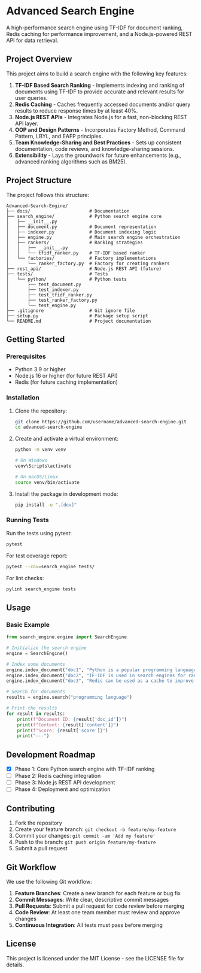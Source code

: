 # Advanced Search Engine

A high-performance search engine using TF-IDF for document ranking, Redis caching for performance improvement, and a Node.js-powered REST API for data retrieval.

## Project Overview

This project aims to build a search engine with the following key features:

1. **TF-IDF Based Search Ranking** - Implements indexing and ranking of documents using TF-IDF to provide accurate and relevant results for user queries.
2. **Redis Caching** - Caches frequently accessed documents and/or query results to reduce response times by at least 40%.
3. **Node.js REST APIs** - Integrates Node.js for a fast, non-blocking REST API layer.
4. **OOP and Design Patterns** - Incorporates Factory Method, Command Pattern, LBYL, and EAFP principles.
5. **Team Knowledge-Sharing and Best Practices** - Sets up consistent documentation, code reviews, and knowledge-sharing sessions.
6. **Extensibility** - Lays the groundwork for future enhancements (e.g., advanced ranking algorithms such as BM25).

## Project Structure

The project follows this structure:

```
Advanced-Search-Engine/
├── docs/                      # Documentation
├── search_engine/             # Python search engine core
│   ├── __init__.py
│   ├── document.py            # Document representation
│   ├── indexer.py             # Document indexing logic
│   ├── engine.py              # Main search engine orchestration
│   ├── rankers/               # Ranking strategies
│   │   ├── __init__.py
│   │   └── tfidf_ranker.py    # TF-IDF based ranker
│   └── factories/             # Factory implementations
│       └── ranker_factory.py  # Factory for creating rankers
├── rest_api/                  # Node.js REST API (future)
├── tests/                     # Tests
│   └── python/                # Python tests
│       ├── test_document.py
│       ├── test_indexer.py
│       ├── test_tfidf_ranker.py
│       ├── test_ranker_factory.py
│       └── test_engine.py
├── .gitignore                 # Git ignore file
├── setup.py                   # Package setup script
└── README.md                  # Project documentation
```

## Getting Started

### Prerequisites

- Python 3.9 or higher
- Node.js 16 or higher (for future REST API)
- Redis (for future caching implementation)

### Installation

1. Clone the repository:
   ```bash
   git clone https://github.com/username/advanced-search-engine.git
   cd advanced-search-engine
   ```

2. Create and activate a virtual environment:
   ```bash
   python -m venv venv
   
   # On Windows
   venv\Scripts\activate
   
   # On macOS/Linux
   source venv/bin/activate
   ```

3. Install the package in development mode:
   ```bash
   pip install -e ".[dev]"
   ```

### Running Tests

Run the tests using pytest:

```bash
pytest
```

For test coverage report:

```bash
pytest --cov=search_engine tests/
```

For lint checks:

```bash
pylint search_engine tests
```

## Usage

### Basic Example

```python
from search_engine.engine import SearchEngine

# Initialize the search engine
engine = SearchEngine()

# Index some documents
engine.index_document("doc1", "Python is a popular programming language.")
engine.index_document("doc2", "TF-IDF is used in search engines for ranking documents.")
engine.index_document("doc3", "Redis can be used as a cache to improve performance.")

# Search for documents
results = engine.search("programming language")

# Print the results
for result in results:
    print(f"Document ID: {result['doc_id']}")
    print(f"Content: {result['content']}")
    print(f"Score: {result['score']}")
    print("---")
```

## Development Roadmap

- [x] Phase 1: Core Python search engine with TF-IDF ranking
- [ ] Phase 2: Redis caching integration
- [ ] Phase 3: Node.js REST API development
- [ ] Phase 4: Deployment and optimization

## Contributing

1. Fork the repository
2. Create your feature branch: `git checkout -b feature/my-feature`
3. Commit your changes: `git commit -am 'Add my feature'`
4. Push to the branch: `git push origin feature/my-feature`
5. Submit a pull request

## Git Workflow

We use the following Git workflow:

1. **Feature Branches**: Create a new branch for each feature or bug fix
2. **Commit Messages**: Write clear, descriptive commit messages
3. **Pull Requests**: Submit a pull request for code review before merging
4. **Code Review**: At least one team member must review and approve changes
5. **Continuous Integration**: All tests must pass before merging

## License

This project is licensed under the MIT License - see the LICENSE file for details.